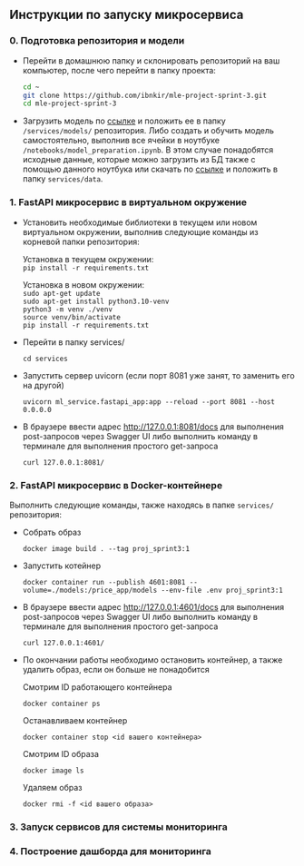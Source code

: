 ## Инструкции по запуску микросервиса

### 0. Подготовка репозитория и модели
- Перейти в домашнюю папку и склонировать репозиторий на ваш компьютер, после чего перейти в папку проекта:
    ```bash
    cd ~
    git clone https://github.com/ibnkir/mle-project-sprint-3.git
    cd mle-project-sprint-3
    ```
- Загрузить модель по [ссылке](https://disk.yandex.ru/d/Ce6MX9OaWiyOKA) и положить ее в папку 
`/services/models/` репозитория. Либо создать и обучить модель самостоятельно, выполнив все ячейки в ноутбуке 
`/notebooks/model_preparation.ipynb`. В этом случае понадобятся исходные данные, которые можно загрузить из БД также с помощью данного ноутбука или скачать по [ссылке](https://disk.yandex.ru/d/OIInLdG4dZMVZA) и положить в папку ```services/data```.

### 1. FastAPI микросервис в виртуальном окружение
- Установить необходимые библиотеки в текущем или новом виртуальном окружении, 
выполнив следующие команды из корневой папки репозитория:

    Установка в текущем окружении:<br>
        ```
        pip install -r requirements.txt
        ```

    Установка в новом окружении:<br>
        ```sudo apt-get update```<br>
        ```sudo apt-get install python3.10-venv```<br>
        ```python3 -m venv ./venv```<br>
        ```source venv/bin/activate```<br> 
        ```pip install -r requirements.txt```

- Перейти в папку services/
   ```
   cd services
   ```

- Запустить сервер uvicorn (если порт 8081 уже занят, то заменить его на другой)
   ```
   uvicorn ml_service.fastapi_app:app --reload --port 8081 --host 0.0.0.0
   ```

- В браузере ввести адрес http://127.0.0.1:8081/docs для выполнения post-запросов через Swagger UI
либо выполнить команду в терминале для выполнения простого get-запроса
    ```
    curl 127.0.0.1:8081/
    ```

### 2. FastAPI микросервис в Docker-контейнере
Выполнить следующие команды, также находясь в папке `services/` репозитория:

- Собрать образ
    ```
    docker image build . --tag proj_sprint3:1
    ```
- Запустить котейнер 
    ```
    docker container run --publish 4601:8081 --volume=./models:/price_app/models --env-file .env proj_sprint3:1
    ```
- В браузере ввести адрес http://127.0.0.1:4601/docs для выполнения post-запросов через Swagger UI либо выполнить команду в терминале для выполнения простого get-запроса
    ```
    curl 127.0.0.1:4601/
    ```
- По окончании работы необходимо остановить контейнер, а также удалить образ, если он больше не понадобится

    Смотрим ID работающего контейнера
    ```
    docker container ps
    ```

    Останавливаем контейнер
    ```
    docker container stop <id вашего контейнера>
    ```

    Смотрим ID образа
    ```
    docker image ls
    ```

    Удаляем образ
    ```
    docker rmi -f <id вашего образа>
    ```

### 3. Запуск сервисов для системы мониторинга

### 4. Построение дашборда для мониторинга